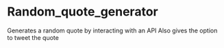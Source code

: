 # Random_quote_generator
Generates a random quote by interacting with an API
Also gives the option to tweet the quote
